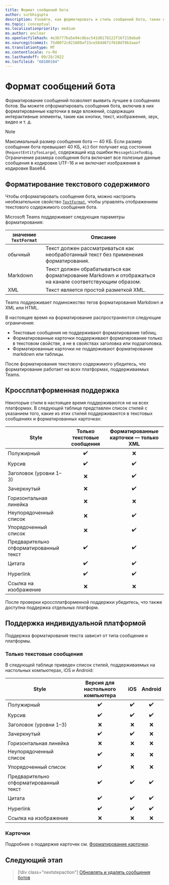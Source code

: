 ```yaml
---
title: Формат сообщений бота
author: surbhigupta
description: Узнайте, как форматировать и стиль сообщений бота, таких как зачеркивание, упорядоченный и неупорядоченный список, гиперссылка или ссылка на изображение. Общие сведения о поддержке на разных платформах.
ms.topic: conceptual
ms.localizationpriority: medium
ms.author: anclear
ms.openlocfilehash: 4e3b777ba5e94c8bac541d0178122f16f218eba0
ms.sourcegitcommit: 75d0072c021609af33ce584d671f610d78b3aaef
ms.translationtype: MT
ms.contentlocale: ru-RU
ms.lasthandoff: 09/28/2022
ms.locfileid: "68100184"
---
```

# <a name="format-your-bot-messages"></a>Формат сообщений бота

Форматирование сообщений позволяет выявить лучшее в сообщениях ботов. Вы можете отформатировать сообщения бота, включив в них форматированные карточки в виде вложений, содержащих интерактивные элементы, такие как кнопки, текст, изображения, звук, видео и т. д.

> [!NOTE]
> Максимальный размер сообщения бота — 40 КБ. Если размер сообщения бота превышает 40 КБ, `413` бот получает код состояния (`RequestEntityTooLarge`), содержащий код ошибки `MessageSizeTooBig`. Ограничение размера сообщения бота включает все полезные данные сообщения в кодировке UTF-16 и не включает изображения в кодировке Base64.

## <a name="format-text-content"></a>Форматирование текстового содержимого

Чтобы отформатировать сообщения бота, можно настроить необязательное свойство [`TextFormat`](/bot-framework/dotnet/bot-builder-dotnet-create-messages#customizing-a-message), чтобы управлять отображением текстового содержимого сообщения бота.

Microsoft Teams поддерживает следующие параметры форматирования:

| значение `TextFormat` | Описание |
| --- | --- |
| обычный | Текст должен рассматриваться как необработанный текст без применения форматирования.|
| Markdown | Текст должен обрабатываться как форматирование Markdown и отображаться на канале соответствующим образом. |
| XML | Текст является простой разметкой XML. |

Teams поддерживает подмножество тегов форматирования Markdown и XML или HTML.

В настоящее время на форматирование распространяются следующие ограничения:

* Текстовые сообщения не поддерживают форматирование таблиц.
* Форматированные карточки поддерживают форматирование только в текстовом свойстве, а не в свойствах заголовка или подзаголовка.
* Форматированные карточки не поддерживают форматирование markdown или таблицы.

После форматирования текстового содержимого убедитесь, что форматирование работает на всех платформах, поддерживаемых Teams.

## <a name="cross-platform-support"></a>Кроссплатформенная поддержка

Некоторые стили в настоящее время поддерживаются не на всех платформах. В следующей таблице представлен список стилей с указанием того, какие из этих стилей поддерживаются в текстовых сообщениях и форматированных карточках:

| Style                     | Только текстовые сообщения | Форматированные карточки — только XML |
| ---                       | :---: | :---: |
| Полужирный                      | ✔️️ | ❌ |
| Курсив                    | ✔️ | ✔️ |
| Заголовок (уровни 1&ndash;3) | ❌ | ✔️ |
| Зачеркнутый             | ❌ | ✔️ |
| Горизонтальная линейка           | ❌ | ❌ |
| Неупорядоченный список            | ❌ | ✔️ |
| Упорядоченный список              | ❌ | ✔️ |
| Предварительно отформатированный текст         | ✔️ | ✔️ |
| Цитата                | ✔️ | ✔️ |
| Hyperlink                 | ✔️ | ✔️ |
| Ссылка на изображение                | ❌ | ❌ |

После проверки кроссплатформенной поддержки убедитесь, что также доступна поддержка отдельных платформ.

## <a name="support-by-individual-platform"></a>Поддержка индивидуальной платформой

Поддержка форматирования текста зависит от типа сообщения и платформы.

### <a name="text-only-messages"></a>Только текстовые сообщения

В следующей таблице приведен список стилей, поддерживаемых на настольных компьютерах, iOS и Android:

| Style                     | Версия для настольного компьютера | iOS | Android |
| ---                       | :---: | :---: | :---: |
| Полужирный                      | ✔️ | ✔️ | ✔️ |
| Курсив                    | ✔️ | ✔️ | ✔️ |
| Заголовок (уровни 1&ndash;3) | ❌ | ❌ | ❌ |
| Зачеркнутый             | ✔️ | ✔️ | ❌ |
| Горизонтальная линейка           | ❌ | ❌ | ❌ |
| Неупорядоченный список            | ✔️ | ❌ | ❌ |
| Упорядоченный список              | ✔️ | ❌ | ❌ |
| Предварительно отформатированный текст         | ✔️ | ✔️ | ✔️ |
| Цитата                | ✔️ | ✔️ | ✔️ |
| Hyperlink                 | ✔️ | ✔️ | ✔️ |
| Ссылка на изображение                | ❌ | ❌ | ❌ |

### <a name="cards"></a>Карточки

Подробнее о поддержке карточек см. [Форматирование карточки](~/task-modules-and-cards/cards/cards-format.md).

## <a name="next-step"></a>Следующий этап

> [!div class="nextstepaction"]
> [Обновлять и удалять сообщения ботов](~/bots/how-to/update-and-delete-bot-messages.md)
